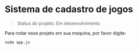 <h1> Sistema de cadastro de jogos </h1>

>Status do projeto: Em desenvolvimento

Para rodar esse projeto em sua maquina, por favor digite:
```
node app.js
```
